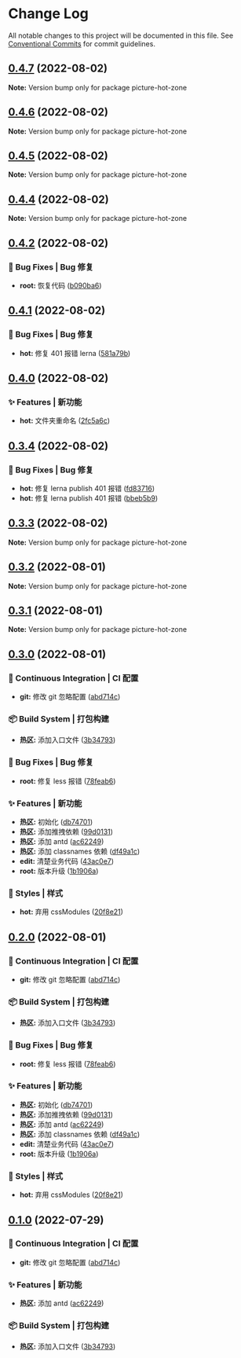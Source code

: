# Change Log

All notable changes to this project will be documented in this file. See [Conventional Commits](https://conventionalcommits.org) for commit guidelines.

## [0.4.7](https://github.com/digital-expo-backstage-lowcode/multiport-builder-launcher/compare/picture-hot-zone@0.4.6...picture-hot-zone@0.4.7) (2022-08-02)

**Note:** Version bump only for package picture-hot-zone

## [0.4.6](https://github.com/digital-expo-backstage-lowcode/multiport-builder-launcher/compare/picture-hot-zone@0.4.5...picture-hot-zone@0.4.6) (2022-08-02)

**Note:** Version bump only for package picture-hot-zone

## [0.4.5](https://github.com/digital-expo-backstage-lowcode/multiport-builder-launcher/compare/picture-hot-zone@0.4.4...picture-hot-zone@0.4.5) (2022-08-02)

**Note:** Version bump only for package picture-hot-zone

## [0.4.4](https://github.com/digital-expo-backstage-lowcode/multiport-builder-launcher/compare/picture-hot-zone@0.4.3...picture-hot-zone@0.4.4) (2022-08-02)

**Note:** Version bump only for package picture-hot-zone

## [0.4.2](https://github.com/digital-expo-backstage-lowcode/multiport-builder-launcher/compare/picture-hot-zone@0.4.1...picture-hot-zone@0.4.2) (2022-08-02)

### 🐛 Bug Fixes | Bug 修复

- **root:** 恢复代码 ([b090ba6](https://github.com/digital-expo-backstage-lowcode/multiport-builder-launcher/commit/b090ba602f32677f8cdea4aac7eab875c688845d))

## [0.4.1](https://github.com/digital-expo-backstage-lowcode/multiport-builder-launcher/compare/picture-hot-zone@0.4.0...picture-hot-zone@0.4.1) (2022-08-02)

### 🐛 Bug Fixes | Bug 修复

- **hot:** 修复 401 报错 lerna ([581a79b](https://github.com/digital-expo-backstage-lowcode/multiport-builder-launcher/commit/581a79bbb663192483de4b756bf65608413ea494))

## [0.4.0](https://github.com/digital-expo-backstage-lowcode/multiport-builder-launcher/compare/picture-hot-zone@0.3.4...picture-hot-zone@0.4.0) (2022-08-02)

### ✨ Features | 新功能

- **hot:** 文件夹重命名 ([2fc5a6c](https://github.com/digital-expo-backstage-lowcode/multiport-builder-launcher/commit/2fc5a6cdbba46b5e3ec001a31395cca90f7a0fed))

## [0.3.4](https://github.com/digital-expo-backstage-lowcode/multiport-builder-launcher/compare/picture-hot-zone@0.3.3...picture-hot-zone@0.3.4) (2022-08-02)

### 🐛 Bug Fixes | Bug 修复

- **hot:** 修复 lerna publish 401 报错 ([fd83716](https://github.com/digital-expo-backstage-lowcode/multiport-builder-launcher/commit/fd83716e9d11ea24b0abba7eef5875f6c68954ae))
- **hot:** 修复 lerna publish 401 报错 ([bbeb5b9](https://github.com/digital-expo-backstage-lowcode/multiport-builder-launcher/commit/bbeb5b9e10ce4c641e850956da643049bce3ddd2))

## [0.3.3](https://github.com/digital-expo-backstage-lowcode/multiport-builder-launcher/compare/picture-hot-zone@0.3.2...picture-hot-zone@0.3.3) (2022-08-02)

**Note:** Version bump only for package picture-hot-zone

## [0.3.2](https://github.com/digital-expo-backstage-lowcode/multiport-builder-launcher/compare/picture-hot-zone@0.3.1...picture-hot-zone@0.3.2) (2022-08-01)

**Note:** Version bump only for package picture-hot-zone

## [0.3.1](https://github.com/digital-expo-backstage-lowcode/multiport-builder-launcher/compare/picture-hot-zone@0.3.0...picture-hot-zone@0.3.1) (2022-08-01)

**Note:** Version bump only for package picture-hot-zone

## [0.3.0](https://github.com/digital-expo-backstage-lowcode/multiport-builder-launcher/compare/picture-hot-zone@0.0.5...picture-hot-zone@0.3.0) (2022-08-01)

### 👷 Continuous Integration | CI 配置

- **git:** 修改 git 忽略配置 ([abd714c](https://github.com/digital-expo-backstage-lowcode/multiport-builder-launcher/commit/abd714cf755c66de4fff64cf9fbb91a2b1ec7b84))

### 📦‍ Build System | 打包构建

- **热区:** 添加入口文件 ([3b34793](https://github.com/digital-expo-backstage-lowcode/multiport-builder-launcher/commit/3b347932a49fb7732cd33f2aa7a97fd332f0889f))

### 🐛 Bug Fixes | Bug 修复

- **root:** 修复 less 报错 ([78feab6](https://github.com/digital-expo-backstage-lowcode/multiport-builder-launcher/commit/78feab6d9e404c74656624f4c4c25885dcd5fa71))

### ✨ Features | 新功能

- **热区:** 初始化 ([db74701](https://github.com/digital-expo-backstage-lowcode/multiport-builder-launcher/commit/db747018fb2ab3ce9bf47a6a14f2cef07760317b))
- **热区:** 添加推拽依赖 ([99d0131](https://github.com/digital-expo-backstage-lowcode/multiport-builder-launcher/commit/99d01316ff90e251c3b4d646a52b831157efa1a9))
- **热区:** 添加 antd ([ac62249](https://github.com/digital-expo-backstage-lowcode/multiport-builder-launcher/commit/ac6224954a4f641dfaf4b2a41db6b96e70d3ba82))
- **热区:** 添加 classnames 依赖 ([df49a1c](https://github.com/digital-expo-backstage-lowcode/multiport-builder-launcher/commit/df49a1cd3365f67b802bbd8103ad6316bc9bd6d1))
- **edit:** 清楚业务代码 ([43ac0e7](https://github.com/digital-expo-backstage-lowcode/multiport-builder-launcher/commit/43ac0e70f8b0ad2ceba474224eb7447041585c4a))
- **root:** 版本升级 ([1b1906a](https://github.com/digital-expo-backstage-lowcode/multiport-builder-launcher/commit/1b1906a618bad0af0f6b9b2159130896c0a21c50))

### 💄 Styles | 样式

- **hot:** 弃用 cssModules ([20f8e21](https://github.com/digital-expo-backstage-lowcode/multiport-builder-launcher/commit/20f8e212208ab4873213fc216fedbb7852d0dae9))

## [0.2.0](https://github.com/digital-expo-backstage-lowcode/multiport-builder-launcher/compare/picture-hot-zone@0.0.5...picture-hot-zone@0.2.0) (2022-08-01)

### 👷 Continuous Integration | CI 配置

- **git:** 修改 git 忽略配置 ([abd714c](https://github.com/digital-expo-backstage-lowcode/multiport-builder-launcher/commit/abd714cf755c66de4fff64cf9fbb91a2b1ec7b84))

### 📦‍ Build System | 打包构建

- **热区:** 添加入口文件 ([3b34793](https://github.com/digital-expo-backstage-lowcode/multiport-builder-launcher/commit/3b347932a49fb7732cd33f2aa7a97fd332f0889f))

### 🐛 Bug Fixes | Bug 修复

- **root:** 修复 less 报错 ([78feab6](https://github.com/digital-expo-backstage-lowcode/multiport-builder-launcher/commit/78feab6d9e404c74656624f4c4c25885dcd5fa71))

### ✨ Features | 新功能

- **热区:** 初始化 ([db74701](https://github.com/digital-expo-backstage-lowcode/multiport-builder-launcher/commit/db747018fb2ab3ce9bf47a6a14f2cef07760317b))
- **热区:** 添加推拽依赖 ([99d0131](https://github.com/digital-expo-backstage-lowcode/multiport-builder-launcher/commit/99d01316ff90e251c3b4d646a52b831157efa1a9))
- **热区:** 添加 antd ([ac62249](https://github.com/digital-expo-backstage-lowcode/multiport-builder-launcher/commit/ac6224954a4f641dfaf4b2a41db6b96e70d3ba82))
- **热区:** 添加 classnames 依赖 ([df49a1c](https://github.com/digital-expo-backstage-lowcode/multiport-builder-launcher/commit/df49a1cd3365f67b802bbd8103ad6316bc9bd6d1))
- **edit:** 清楚业务代码 ([43ac0e7](https://github.com/digital-expo-backstage-lowcode/multiport-builder-launcher/commit/43ac0e70f8b0ad2ceba474224eb7447041585c4a))
- **root:** 版本升级 ([1b1906a](https://github.com/digital-expo-backstage-lowcode/multiport-builder-launcher/commit/1b1906a618bad0af0f6b9b2159130896c0a21c50))

### 💄 Styles | 样式

- **hot:** 弃用 cssModules ([20f8e21](https://github.com/digital-expo-backstage-lowcode/multiport-builder-launcher/commit/20f8e212208ab4873213fc216fedbb7852d0dae9))

## [0.1.0](https://github.com/digital-expo-backstage-lowcode/multiport-builder-launcher/compare/picture-hot-zone@0.0.5...picture-hot-zone@0.1.0) (2022-07-29)

### 👷 Continuous Integration | CI 配置

- **git:** 修改 git 忽略配置 ([abd714c](https://github.com/digital-expo-backstage-lowcode/multiport-builder-launcher/commit/abd714cf755c66de4fff64cf9fbb91a2b1ec7b84))

### ✨ Features | 新功能

- **热区:** 添加 antd ([ac62249](https://github.com/digital-expo-backstage-lowcode/multiport-builder-launcher/commit/ac6224954a4f641dfaf4b2a41db6b96e70d3ba82))

### 📦‍ Build System | 打包构建

- **热区:** 添加入口文件 ([3b34793](https://github.com/digital-expo-backstage-lowcode/multiport-builder-launcher/commit/3b347932a49fb7732cd33f2aa7a97fd332f0889f))
